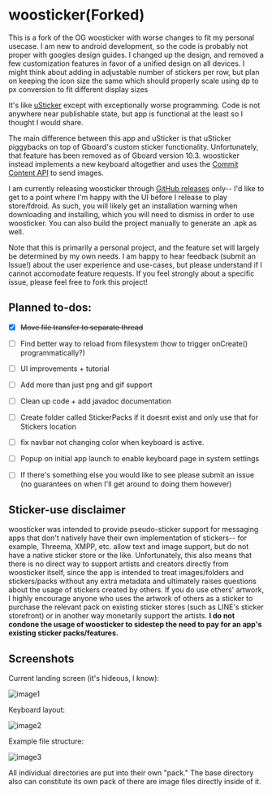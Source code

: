# woosticker(Forked)

This is a fork of the OG woosticker with worse changes to fit my personal usecase. I am new to android development, so the code is probably not proper with googles design guides. I changed up the design, and removed a few customization features in favor of a unified design on all devices. I might think about adding in adjustable number of stickers per row, but plan on keeping the icon size the same which should properly scale using dp to px conversion to fit different display sizes

It's like [uSticker](https://github.com/apsun/uSticker) except with exceptionally worse programming. Code is not anywhere near publishable state, but app is functional at the least so I thought I would share.

The main difference between this app and uSticker is that uSticker piggybacks on top of Gboard's custom sticker functionality. Unfortunately, that feature has been removed as of Gboard version 10.3. woosticker instead implements a new keyboard altogether and uses the [Commit Content API](https://developer.android.com/guide/topics/text/image-keyboard) to send images.

I am currently releasing woosticker through [GitHub releases](https://github.com/rzhou1999/woosticker/releases) only-- I'd like to get to a point where I'm happy with the UI before I release to play store/fdroid. As such, you will likely get an installation warning when downloading and installing, which you will need to dismiss in order to use woosticker. You can also build the project manually to generate an .apk as well.

Note that this is primarily a personal project, and the feature set will largely be determined by my own needs. I am happy to hear feedback (submit an Issue!) about the user experience and use-cases, but please understand if I cannot accomodate feature requests. If you feel strongly about a specific issue, please feel free to fork this project!

## Planned to-dos:

* [x] ~~Move file transfer to separate thread~~
* [ ] Find better way to reload from filesystem (how to trigger onCreate() programmatically?)
* [ ] UI improvements + tutorial
* [ ] Add more than just png and gif support
* [ ] Clean up code + add javadoc documentation
* [ ] Create folder called StickerPacks if it doesnt exist and only use that for Stickers location
* [ ] fix navbar not changing color when keyboard is active.
* [ ] Popup on initial app launch to enable keyboard page in system settings
* [ ] If there's something else you would like to see please submit an issue (no guarantees on when I'll get around to doing them however)


## Sticker-use disclaimer

woosticker was intended to provide pseudo-sticker support for messaging apps that don't natively have their own implementation of stickers-- for example, Threema, XMPP, etc. allow text and image support, but do not have a native sticker store or the like. Unfortunately, this also means that there is no direct way to support artists and creators directly from woosticker itself, since the app is intended to treat images/folders and stickers/packs without any extra metadata and ultimately raises questions about the usage of stickers created by others. If you do use others' artwork, I highly encourage anyone who uses the artwork of others as a sticker to purchase the relevant pack on existing sticker stores (such as LINE's sticker storefront) or in another way monetarily support the artists. **I do not condone the usage of woosticker to sidestep the need to pay for an app's existing sticker packs/features.**

## Screenshots

Current landing screen (it's hideous, I know):

![image1](https://raw.githubusercontent.com/ChristianVaughn/woosticker/main/screenshots/1.png)

Keyboard layout:

![image2](https://raw.githubusercontent.com/ChristianVaughn/woosticker/main/screenshots/2.png)

Example file structure:

![image3](https://raw.githubusercontent.com/ChristianVaughn/woosticker/main/screenshots/3.png)

All individual directories are put into their own "pack." The base directory also can constitute its own pack of there are image files directly inside of it.

